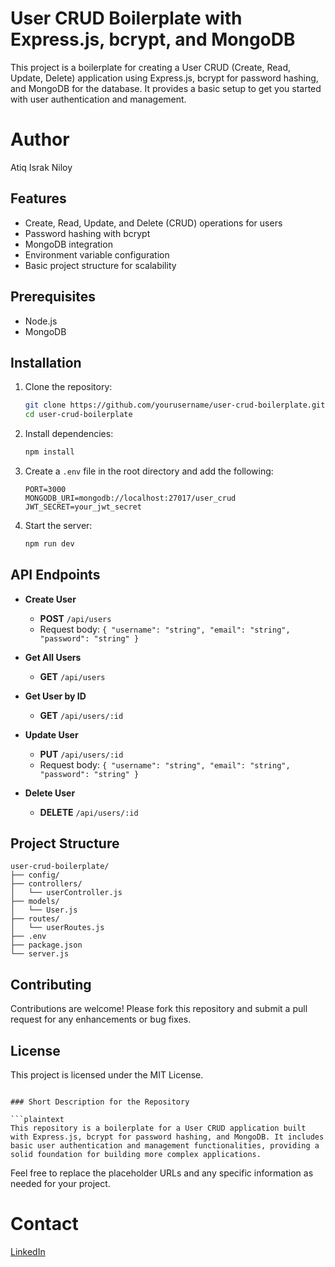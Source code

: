 # User CRUD Boilerplate with Express.js, bcrypt, and MongoDB

This project is a boilerplate for creating a User CRUD (Create, Read, Update, Delete) application using Express.js, bcrypt for password hashing, and MongoDB for the database. It provides a basic setup to get you started with user authentication and management.

# Author

Atiq Israk Niloy

## Features

- Create, Read, Update, and Delete (CRUD) operations for users
- Password hashing with bcrypt
- MongoDB integration
- Environment variable configuration
- Basic project structure for scalability

## Prerequisites

- Node.js
- MongoDB

## Installation

1. Clone the repository:

   ```bash
   git clone https://github.com/yourusername/user-crud-boilerplate.git
   cd user-crud-boilerplate
   ```

2. Install dependencies:

   ```bash
   npm install
   ```

3. Create a `.env` file in the root directory and add the following:

   ```plaintext
   PORT=3000
   MONGODB_URI=mongodb://localhost:27017/user_crud
   JWT_SECRET=your_jwt_secret
   ```

4. Start the server:
   ```bash
   npm run dev
   ```

## API Endpoints

- **Create User**

  - **POST** `/api/users`
  - Request body: `{ "username": "string", "email": "string", "password": "string" }`

- **Get All Users**

  - **GET** `/api/users`

- **Get User by ID**

  - **GET** `/api/users/:id`

- **Update User**

  - **PUT** `/api/users/:id`
  - Request body: `{ "username": "string", "email": "string", "password": "string" }`

- **Delete User**
  - **DELETE** `/api/users/:id`

## Project Structure

```plaintext
user-crud-boilerplate/
├── config/
├── controllers/
│   └── userController.js
├── models/
│   └── User.js
├── routes/
│   └── userRoutes.js
├── .env
├── package.json
└── server.js
```

## Contributing

Contributions are welcome! Please fork this repository and submit a pull request for any enhancements or bug fixes.

## License

This project is licensed under the MIT License.

````

### Short Description for the Repository

```plaintext
This repository is a boilerplate for a User CRUD application built with Express.js, bcrypt for password hashing, and MongoDB. It includes basic user authentication and management functionalities, providing a solid foundation for building more complex applications.
````

Feel free to replace the placeholder URLs and any specific information as needed for your project.

# Contact

[LinkedIn](https://www.linkedin.com/in/atiq-israk/)
